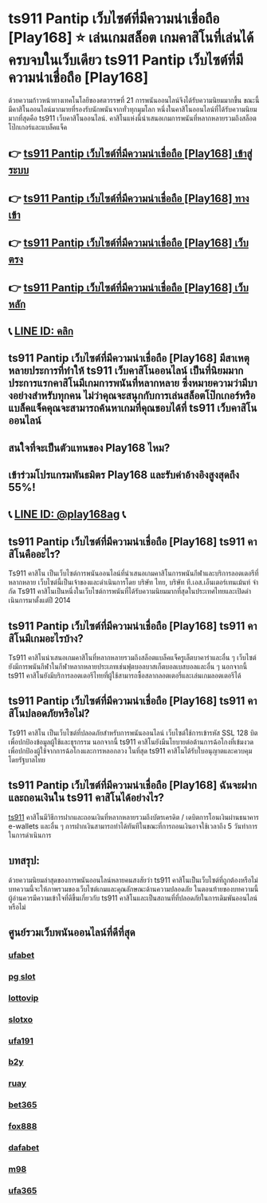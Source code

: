 
# ts911 Pantip เว็บไซต์ที่มีความน่าเชื่อถือ [Play168] ⭐ เล่นเกมสล็อต เกมคาสิโนที่เล่นได้ครบจบในเว็บเดียว ts911 Pantip เว็บไซต์ที่มีความน่าเชื่อถือ [Play168]

ด้วยความก้าวหน้าทางเทคโนโลยีของศตวรรษที่ 21 การพนันออนไลน์จึงได้รับความนิยมมากขึ้น ขณะนี้มีคาสิโนออนไลน์มากมายที่รองรับนักพนันจากทั่วทุกมุมโลก หนึ่งในคาสิโนออนไลน์ที่ได้รับความนิยมมากที่สุดคือ ts911 เว็บคาสิโนออนไลน์. คาสิโนแห่งนี้นําเสนอเกมการพนันที่หลากหลายรวมถึงสล็อตโป๊กเกอร์และแบล็คแจ็ค

## 👉 [ts911 Pantip เว็บไซต์ที่มีความน่าเชื่อถือ [Play168] เข้าสู่ระบบ](https://bit.ly/3TCj9rY)
## 👉 [ts911 Pantip เว็บไซต์ที่มีความน่าเชื่อถือ [Play168] ทางเข้า](https://bit.ly/3TCj9rY)
## 👉 [ts911 Pantip เว็บไซต์ที่มีความน่าเชื่อถือ [Play168] เว็บตรง](https://bit.ly/3TCj9rY)
## 👉 [ts911 Pantip เว็บไซต์ที่มีความน่าเชื่อถือ [Play168] เว็บหลัก](https://bit.ly/3TCj9rY)
## 📞 [LINE ID: คลิก](https://line.me/R/ti/p/@342mcrfd)

## ts911 Pantip เว็บไซต์ที่มีความน่าเชื่อถือ [Play168] มีสาเหตุหลายประการที่ทําให้ ts911 เว็บคาสิโนออนไลน์ เป็นที่นิยมมาก ประการแรกคาสิโนมีเกมการพนันที่หลากหลาย ซึ่งหมายความว่ามีบางอย่างสําหรับทุกคน ไม่ว่าคุณจะสนุกกับการเล่นสล็อตโป๊กเกอร์หรือแบล็คแจ็คคุณจะสามารถค้นหาเกมที่คุณชอบได้ที่ ts911 เว็บคาสิโนออนไลน์

## สนใจที่จะเป็นตัวแทนของ Play168 ไหม?
## เข้าร่วมโปรแกรมพันธมิตร Play168 และรับค่าอ้างอิงสูงสุดถึง 55%!
## 📞 [LINE ID: @play168ag](https://bit.ly/3RSGiFl) 📞

## ts911 Pantip เว็บไซต์ที่มีความน่าเชื่อถือ [Play168] ts911 คาสิโนคืออะไร?

Ts911 คาสิโน เป็นเว็บไซต์การพนันออนไลน์ที่นําเสนอเกมคาสิโนการพนันกีฬาและบริการลอตเตอรีที่หลากหลาย เว็บไซต์นี้เป็นเจ้าของและดําเนินการโดย บริษัท ไทย, บริษัท ที.เอส.เอ็นเตอร์เทนเม้นท์ จํากัด Ts911 คาสิโนเป็นหนึ่งในเว็บไซต์การพนันที่ได้รับความนิยมมากที่สุดในประเทศไทยและเปิดดําเนินการมาตั้งแต่ปี 2014

## ts911 Pantip เว็บไซต์ที่มีความน่าเชื่อถือ [Play168] ts911 คาสิโนมีเกมอะไรบ้าง?

Ts911 คาสิโนนําเสนอเกมคาสิโนที่หลากหลายรวมถึงสล็อตแบล็คแจ็ครูเล็ตบาคาร่าและอื่น ๆ เว็บไซต์ยังมีการพนันกีฬาในกีฬาหลากหลายประเภทเช่นฟุตบอลบาสเก็ตบอลเบสบอลและอื่น ๆ นอกจากนี้ ts911 คาสิโนยังมีบริการลอตเตอรีไทยที่ผู้ใช้สามารถซื้อสลากลอตเตอรี่และเล่นเกมลอตเตอรีได้

## ts911 Pantip เว็บไซต์ที่มีความน่าเชื่อถือ [Play168] ts911 คาสิโนปลอดภัยหรือไม่?

Ts911 คาสิโน เป็นเว็บไซต์ที่ปลอดภัยสําหรับการพนันออนไลน์ เว็บไซต์ใช้การเข้ารหัส SSL 128 บิตเพื่อปกป้องข้อมูลผู้ใช้และธุรกรรม นอกจากนี้ ts911 คาสิโนยังมีนโยบายต่อต้านการฉ้อโกงที่เข้มงวดเพื่อปกป้องผู้ใช้จากการฉ้อโกงและการหลอกลวง ในที่สุด ts911 คาสิโนได้รับใบอนุญาตและควบคุมโดยรัฐบาลไทย

## ts911 Pantip เว็บไซต์ที่มีความน่าเชื่อถือ [Play168] ฉันจะฝากและถอนเงินใน ts911 คาสิโนได้อย่างไร?

[ts911](https://atom.io/packages/ts911) คาสิโนมีวิธีการฝากและถอนเงินที่หลากหลายรวมถึงบัตรเครดิต / เดบิตการโอนเงินผ่านธนาคาร e-wallets และอื่น ๆ การฝากเงินสามารถทําได้ทันทีในขณะที่การถอนเงินอาจใช้เวลาถึง 5 วันทําการในการดําเนินการ

## บทสรุป:

ด้วยความนิยมล่าสุดของการพนันออนไลน์หลายคนสงสัยว่า ts911 คาสิโนเป็นเว็บไซต์ที่ถูกต้องหรือไม่ บทความนี้จะให้ภาพรวมของเว็บไซต์เกมและคุณลักษณะด้านความปลอดภัย ในตอนท้ายของบทความนี้ผู้อ่านควรมีความเข้าใจที่ดีขึ้นเกี่ยวกับ ts911 คาสิโนและเป็นสถานที่ที่ปลอดภัยในการเดิมพันออนไลน์หรือไม่

## ศูนย์รวมเว็บพนันออนไลน์ที่ดีที่สุด
### [ufabet](https://atom.io/packages/ufabet)
### [pg slot](https://atom.io/themes/pg%20slot)
### [lottovip](https://atom.io/packages/lottovip)
### [slotxo](https://atom.io/packages/slotxo)
### [ufa191](https://atom.io/packages/ufa191)
### [b2y](https://atom.io/packages/b2y)
### [ruay](https://atom.io/themes/ruay)
### [bet365](https://atom.io/packages/bet365)
### [fox888](https://atom.io/packages/fox888)
### [dafabet](https://atom.io/packages/dafabet)
### [m98](https://atom.io/packages/m98)
### [ufa365](https://atom.io/packages/ufa365)